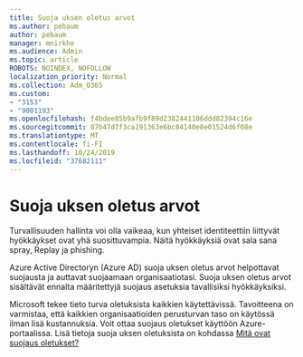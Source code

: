 ```yaml
---
title: Suoja uksen oletus arvot
ms.author: pebaum
author: pebaum
manager: mnirkhe
ms.audience: Admin
ms.topic: article
ROBOTS: NOINDEX, NOFOLLOW
localization_priority: Normal
ms.collection: Adm_O365
ms.custom:
- "3153"
- "9001193"
ms.openlocfilehash: f4bdee85b9afb9f89d2382441106ddd82394c16e
ms.sourcegitcommit: 07b47d7f3ca191363e6bc84140e8e01524d6f08e
ms.translationtype: MT
ms.contentlocale: fi-FI
ms.lasthandoff: 10/24/2019
ms.locfileid: "37682111"
---
```

# <a name="security-defaults"></a>Suoja uksen oletus arvot

Turvallisuuden hallinta voi olla vaikeaa, kun yhteiset identiteettiin liittyvät hyökkäykset ovat yhä suosittuvampia. Näitä hyökkäyksiä ovat sala sana spray, Replay ja phishing.

Azure Active Directoryn (Azure AD) suoja uksen oletus arvot helpottavat suojausta ja auttavat suojaamaan organisaatiotasi. Suoja uksen oletus arvot sisältävät ennalta määritettyjä suojaus asetuksia tavallisiksi hyökkäyksiksi.

Microsoft tekee tieto turva oletuksista kaikkien käytettävissä. Tavoitteena on varmistaa, että kaikkien organisaatioiden perusturvan taso on käytössä ilman lisä kustannuksia. Voit ottaa suojaus oletukset käyttöön Azure-portaalissa. Lisä tietoja suoja uksen oletuksista on kohdassa [Mitä ovat suojaus oletukset?](https://docs.microsoft.com/azure/active-directory/conditional-access/concept-conditional-access-security-defaults)